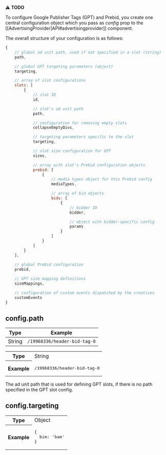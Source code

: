 ⚠️ **TODO**

To configure Google Publisher Tags (GPT) and Prebid, you create one central configuration object which you pass as *config* prop to the [[AdvertisingProvider|API#advertisingprovider]] component.

The overall structure of your configuration is as follows:

```javascript
{
    // global ad unit path, used if not specified in a slot (string)
    path,

    // global GPT targeting parameters (object)
    targeting,

    // array of slot configurations
    slots: [
        {
            // slot ID
            id,

            // slot's ad unit path
            path,

            // configuration for removing empty slots
            collapseEmptyDivs,

            // targeting parameters specific to the slot
            targeting,

            // slot size configuration for GPT
            sizes,

            // array with slot's Prebid configuration objects
            prebid: [
                {
                    // media types object for this Prebid config
                    mediaTypes,

                    // array of bid objects
                    bids: [
                        {
                            // bidder ID
                            bidder,

                            // object with bidder-specific config
                            params
                        }
                    ]
                }
            ]
        }
    ],
    
    // global Prebid configuration
    prebid,

    // GPT size mapping definitions
    sizeMappings,

    // configuration of custom events dispatched by the creatives
    customEvents
}
```

## config.path

| Type | Example |
| --- | --- |
| String | `/19968336/header-bid-tag-0` |

<table>
  <tr>
    <th>Type</th>
    <td> String </th>
  </tr>
  <tr><th>Example</th><td><pre>/19968336/header-bid-tag-0</pre></td></tr>
</table>

The ad unit path that is used for defining GPT slots, if there is no path specified in the GPT slot config.

## config.targeting

<table>
  <tr>
    <th>Type</th>
    <td>Object</th>
  </tr>
  <tr><th>Example</th><td><pre>{
  bim: 'bam'
}</pre></td></tr>
</table>